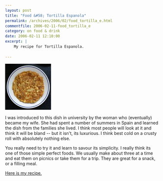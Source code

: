 ```yaml
---
layout: post
title: "Food &#58; Tortilla Espanola"
permalink: /archives/2006/02/food_tortilla_e.html
commentfile: 2006-02-11-food_tortilla_e
category: on food & drink
date: 2006-02-11 12:10:00
excerpt: |
    My recipe for Tortilla Espanola.

---
```


<a href="/assets/images/food_tortilla.jpg"><img src="/assets/images/food_tortilla-thumb.jpg" width="150" height="150" alt="Tortilla Espanola or Spanish Omelette" class="photo right"/></a>

I was introduced to this dish in university by the woman who (eventually) became my wife. She had spent a number of summers in Spain and learned the dish from the families she lived. I think most people will look at it and think it will be bland -- but it isn't, its luxurious. I think best cold on a crusty roll with absolutely nothing else.

You really need to try it and learn to savour its simplicity. I really think its one of those simple perfect foods. We usually make about three at a time and eat them on picnics or take them for a trip. They are great for a snack, or a filling meal.

[Here is my recipe.](https://www.mahnke.net/recipe/index.cgi?page=open&key=2006111122432)

